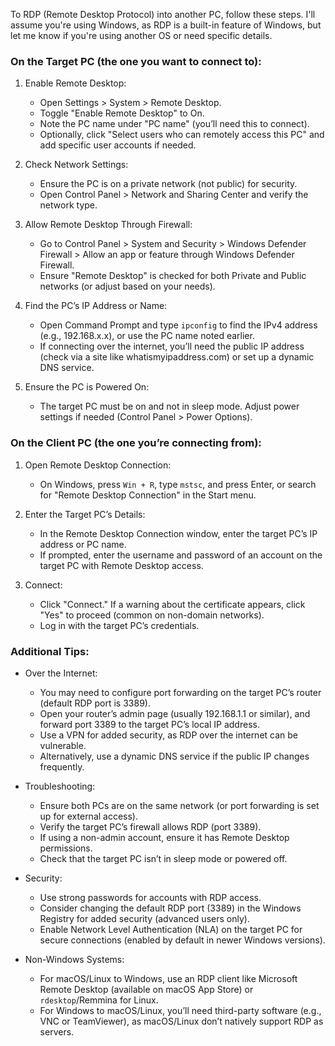 To RDP (Remote Desktop Protocol) into another PC, follow these steps. I'll assume you're using Windows, as RDP is a built-in feature of Windows, but let me know if you're using another OS or need specific details.

### On the Target PC (the one you want to connect to):
1. Enable Remote Desktop:
   - Open Settings > System > Remote Desktop.
   - Toggle "Enable Remote Desktop" to On.
   - Note the PC name under "PC name" (you’ll need this to connect).
   - Optionally, click "Select users who can remotely access this PC" and add specific user accounts if needed.

2. Check Network Settings:
   - Ensure the PC is on a private network (not public) for security.
   - Open Control Panel > Network and Sharing Center and verify the network type.

3. Allow Remote Desktop Through Firewall:
   - Go to Control Panel > System and Security > Windows Defender Firewall > Allow an app or feature through Windows Defender Firewall.
   - Ensure "Remote Desktop" is checked for both Private and Public networks (or adjust based on your needs).

4. Find the PC’s IP Address or Name:
   - Open Command Prompt and type `ipconfig` to find the IPv4 address (e.g., 192.168.x.x), or use the PC name noted earlier.
   - If connecting over the internet, you’ll need the public IP address (check via a site like whatismyipaddress.com) or set up a dynamic DNS service.

5. Ensure the PC is Powered On:
   - The target PC must be on and not in sleep mode. Adjust power settings if needed (Control Panel > Power Options).

### On the Client PC (the one you’re connecting from):
1. Open Remote Desktop Connection:
   - On Windows, press `Win + R`, type `mstsc`, and press Enter, or search for "Remote Desktop Connection" in the Start menu.

2. Enter the Target PC’s Details:
   - In the Remote Desktop Connection window, enter the target PC’s IP address or PC name.
   - If prompted, enter the username and password of an account on the target PC with Remote Desktop access.

3. Connect:
   - Click "Connect." If a warning about the certificate appears, click "Yes" to proceed (common on non-domain networks).
   - Log in with the target PC’s credentials.

### Additional Tips:
- Over the Internet:
  - You may need to configure port forwarding on the target PC’s router (default RDP port is 3389).
  - Open your router’s admin page (usually 192.168.1.1 or similar), and forward port 3389 to the target PC’s local IP address.
  - Use a VPN for added security, as RDP over the internet can be vulnerable.
  - Alternatively, use a dynamic DNS service if the public IP changes frequently.

- Troubleshooting:
  - Ensure both PCs are on the same network (or port forwarding is set up for external access).
  - Verify the target PC’s firewall allows RDP (port 3389).
  - If using a non-admin account, ensure it has Remote Desktop permissions.
  - Check that the target PC isn’t in sleep mode or powered off.

- Security:
  - Use strong passwords for accounts with RDP access.
  - Consider changing the default RDP port (3389) in the Windows Registry for added security (advanced users only).
  - Enable Network Level Authentication (NLA) on the target PC for secure connections (enabled by default in newer Windows versions).

- Non-Windows Systems:
  - For macOS/Linux to Windows, use an RDP client like Microsoft Remote Desktop (available on macOS App Store) or `rdesktop`/Remmina for Linux.
  - For Windows to macOS/Linux, you’ll need third-party software (e.g., VNC or TeamViewer), as macOS/Linux don’t natively support RDP as servers.
